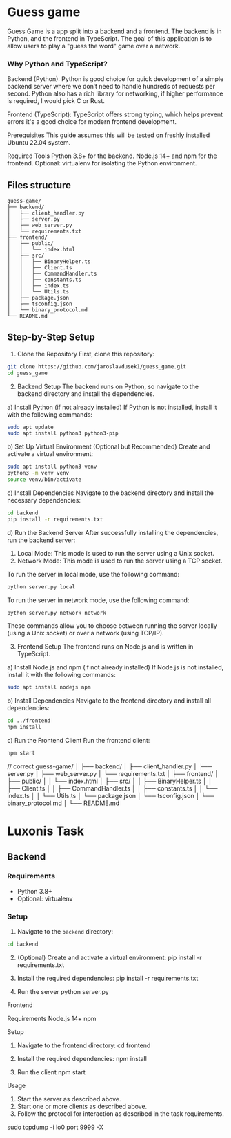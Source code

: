 # Guess game

Guess Game is a app split into a backend and a frontend. The backend is in Python, and the frontend in TypeScript. The goal of this application is to allow users to play a "guess the word" game over a network.

### Why Python and TypeScript?
Backend (Python): Python is good choice for quick development of a simple backend server where we don’t need to handle hundreds of requests per second. Python also has a rich library for networking, if higher performance is required, I would pick C or Rust.

Frontend (TypeScript): TypeScript offers strong typing, which helps prevent errors it's a good choice for modern frontend development.

Prerequisites
This guide assumes this will be tested on freshly installed Ubuntu 22.04 system.

Required Tools
Python 3.8+ for the backend.
Node.js 14+ and npm for the frontend.
Optional: virtualenv for isolating the Python environment.

## Files structure
```
guess-game/
├── backend/
│   ├── client_handler.py
│   ├── server.py
│   ├── web_server.py
│   └── requirements.txt
├── frontend/
│   ├── public/
│   │   └── index.html
│   ├── src/
│   │   ├── BinaryHelper.ts
│   │   ├── Client.ts
│   │   ├── CommandHandler.ts
│   │   ├── constants.ts
│   │   ├── index.ts
│   │   └── Utils.ts
│   ├── package.json
│   ├── tsconfig.json
│   └── binary_protocol.md
└── README.md
```

## Step-by-Step Setup

1. Clone the Repository
First, clone this repository:
```bash
git clone https://github.com/jaroslavdusek1/guess_game.git
cd guess_game
```

2. Backend Setup
The backend runs on Python, so navigate to the backend directory and install the dependencies.

a) Install Python (if not already installed)
If Python is not installed, install it with the following commands:
```bash
sudo apt update
sudo apt install python3 python3-pip
```

b) Set Up Virtual Environment (Optional but Recommended)
Create and activate a virtual environment:
```bash
sudo apt install python3-venv
python3 -m venv venv
source venv/bin/activate
```

c) Install Dependencies
Navigate to the backend directory and install the necessary dependencies:
```bash
cd backend
pip install -r requirements.txt
```

d) Run the Backend Server
After successfully installing the dependencies, run the backend server:
  1. Local Mode: This mode is used to run the server using a Unix socket.
  2. Network Mode: This mode is used to run the server using a TCP socket.

To run the server in local mode, use the following command:
```bash
python server.py local
```
To run the server in network mode, use the following command:
```bash
python server.py network network
```
These commands allow you to choose between running the server locally (using a Unix socket) or over a network (using TCP/IP).


3. Frontend Setup
The frontend runs on Node.js and is written in TypeScript.

a) Install Node.js and npm (if not already installed)
If Node.js is not installed, install it with the following commands:
```bash
sudo apt install nodejs npm
```

b) Install Dependencies
Navigate to the frontend directory and install all dependencies:
```bash
cd ../frontend
npm install
```

c) Run the Frontend Client
Run the frontend client:
```bash
npm start
```


















// correct
guess-game/
│
├── backend/
│   ├── client_handler.py
│   ├── server.py
│   ├── web_server.py
│   └── requirements.txt
│
├── frontend/
│   ├── public/
│   │   └── index.html
│   ├── src/
│   │   ├── BinaryHelper.ts
│   │   ├── Client.ts
│   │   ├── CommandHandler.ts
│   │   ├── constants.ts
│   │   └── index.ts
│   │   └── Utils.ts
│   └── package.json
│   └── tsconfig.json
│   └── binary_protocol.md
│
└── README.md






# Luxonis Task

## Backend

### Requirements

- Python 3.8+
- Optional: virtualenv

### Setup

1. Navigate to the `backend` directory:

```bash
cd backend
```

2. (Optional) Create and activate a virtual environment:
pip install -r requirements.txt

3. Install the required dependencies:
pip install -r requirements.txt

4. Run the server
python server.py


Frontend

Requirements
Node.js 14+
npm

Setup
1. Navigate to the frontend directory:
cd frontend

2. Install the required dependencies:
npm install

3. Run the client
npm start

Usage
1. Start the server as described above.
2. Start one or more clients as described above.
3. Follow the protocol for interaction as described in the task requirements.


sudo tcpdump -i lo0 port 9999 -X
